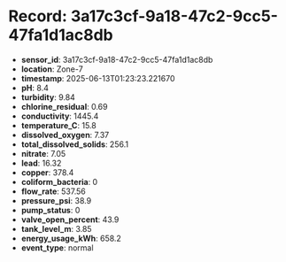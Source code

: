 # Record: 3a17c3cf-9a18-47c2-9cc5-47fa1d1ac8db

- **sensor_id**: 3a17c3cf-9a18-47c2-9cc5-47fa1d1ac8db
- **location**: Zone-7
- **timestamp**: 2025-06-13T01:23:23.221670
- **pH**: 8.4
- **turbidity**: 9.84
- **chlorine_residual**: 0.69
- **conductivity**: 1445.4
- **temperature_C**: 15.8
- **dissolved_oxygen**: 7.37
- **total_dissolved_solids**: 256.1
- **nitrate**: 7.05
- **lead**: 16.32
- **copper**: 378.4
- **coliform_bacteria**: 0
- **flow_rate**: 537.56
- **pressure_psi**: 38.9
- **pump_status**: 0
- **valve_open_percent**: 43.9
- **tank_level_m**: 3.85
- **energy_usage_kWh**: 658.2
- **event_type**: normal